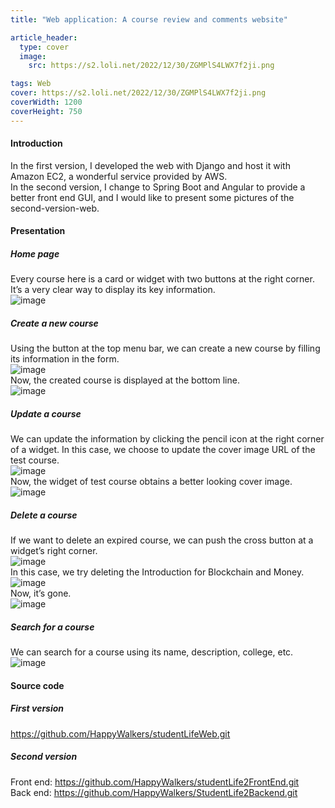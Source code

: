```yaml
---
title: "Web application: A course review and comments website"

article_header:
  type: cover
  image:
    src: https://s2.loli.net/2022/12/30/ZGMPlS4LWX7f2ji.png 

tags: Web
cover: https://s2.loli.net/2022/12/30/ZGMPlS4LWX7f2ji.png 
coverWidth: 1200
coverHeight: 750
---
```



<h4 id="Introduction"><a href="#Introduction" class="headerlink" title="Introduction"></a>Introduction</h4><p>In the first version, I developed the web with Django and host it with Amazon EC2, a wonderful service provided by AWS.<br>In the second version, I change to Spring Boot and Angular to provide a better front end GUI, and I would like to present some pictures of the second-version-web.</p>
<h4 id="Presentation"><a href="#Presentation" class="headerlink" title="Presentation"></a>Presentation</h4><h5 id="Home-page"><a href="#Home-page" class="headerlink" title="Home page"></a>Home page</h5><p>Every course here is a card or widget with two buttons at the right corner. It’s a very clear way to display its key information.<br><img onerror="imgOnError(this);" data-fancybox="gallery" src="https://drive.google.com/uc?export=view&id=1UN-zdgmLh4opIqLH5lLqD0NkATRROZvU" alt="image" data-caption="image" loading="lazy"></p>
<h5 id="Create-a-new-course"><a href="#Create-a-new-course" class="headerlink" title="Create a new course"></a>Create a new course</h5><p>Using the button at the top menu bar, we can create a new course by filling its information in the form.<br><img onerror="imgOnError(this);" data-fancybox="gallery" src="https://drive.google.com/uc?export=view&id=14MHmdJmqI51kg3xT-Ed10pOx1fbn7hty" alt="image" data-caption="image" loading="lazy"><br>Now, the created course is displayed at the bottom line.<br><img onerror="imgOnError(this);" data-fancybox="gallery" src="https://drive.google.com/uc?export=view&id=1sE4Rd8lLLMYgjljlUh3m6TKsyRu1a16_" alt="image" data-caption="image" loading="lazy"></p>
<h5 id="Update-a-course"><a href="#Update-a-course" class="headerlink" title="Update a course"></a>Update a course</h5><p>We can update the information by clicking the pencil icon at the right corner of a widget. In this case, we choose to update the cover image URL of the test course.<br><img onerror="imgOnError(this);" data-fancybox="gallery" src="https://drive.google.com/uc?export=view&id=1PEwBCwU0dKUgp09VBZkUmp5cI2BkjdDA" alt="image" data-caption="image" loading="lazy"><br>Now, the widget of test course obtains a better looking cover image.<br><img onerror="imgOnError(this);" data-fancybox="gallery" src="https://drive.google.com/uc?export=view&id=1Gfoi_NLqLIJatA-C8wjVU1kjJRmxH3M3" alt="image" data-caption="image" loading="lazy"></p>
<h5 id="Delete-a-course"><a href="#Delete-a-course" class="headerlink" title="Delete a course"></a>Delete a course</h5><p>If we want to delete an expired course, we can push the cross button at a widget’s right corner.<br><img onerror="imgOnError(this);" data-fancybox="gallery" src="https://drive.google.com/uc?export=view&id=1sEM6XfMzXmVLkf7-xTrpEV0mJoA3UHAY" alt="image" data-caption="image" loading="lazy"><br>In this case, we try deleting the Introduction for Blockchain and Money.<br><img onerror="imgOnError(this);" data-fancybox="gallery" src="https://drive.google.com/uc?export=view&id=1RutGyrpD24nh_kr2fxs_aDNxd8Fse6b-" alt="image" data-caption="image" loading="lazy"><br>Now, it’s gone.<br><img onerror="imgOnError(this);" data-fancybox="gallery" src="https://drive.google.com/uc?export=view&id=1z1lU4T4C0RpqctG1T8xe4uTYGbqtu1QL" alt="image" data-caption="image" loading="lazy"></p>
<h5 id="Search-for-a-course"><a href="#Search-for-a-course" class="headerlink" title="Search for a course"></a>Search for a course</h5><p>We can search for a course using its name, description, college, etc.<br><img onerror="imgOnError(this);" data-fancybox="gallery" src="https://drive.google.com/uc?export=view&id=1QTqYmAgQTp9en1N_gWzIPuc0i7bkQQZR" alt="image" data-caption="image" loading="lazy"></p>
<h4 id="Source-code"><a href="#Source-code" class="headerlink" title="Source code"></a>Source code</h4><h5 id="First-version"><a href="#First-version" class="headerlink" title="First version"></a>First version</h5><p><a target="_blank" rel="noopener" href="https://github.com/HappyWalkers/studentLifeWeb.git">https://github.com/HappyWalkers/studentLifeWeb.git</a></p>
<h5 id="Second-version"><a href="#Second-version" class="headerlink" title="Second version"></a>Second version</h5><p>Front end: <a target="_blank" rel="noopener" href="https://github.com/HappyWalkers/studentLife2FrontEnd.git">https://github.com/HappyWalkers/studentLife2FrontEnd.git</a><br>Back end: <a target="_blank" rel="noopener" href="https://github.com/HappyWalkers/StudentLife2Backend.git">https://github.com/HappyWalkers/StudentLife2Backend.git</a></p>


